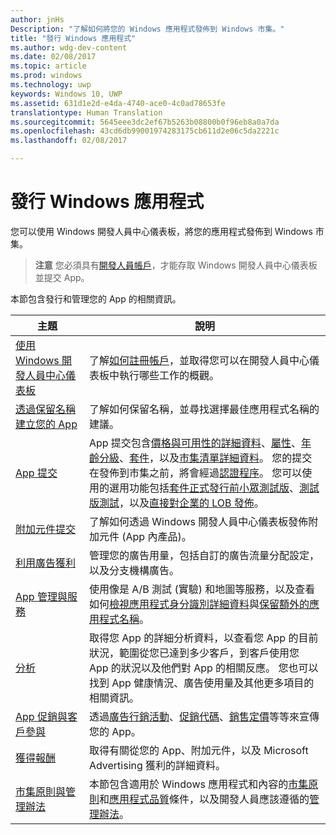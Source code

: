 ```yaml
---
author: jnHs
Description: "了解如何將您的 Windows 應用程式發佈到 Windows 市集。"
title: "發行 Windows 應用程式"
ms.author: wdg-dev-content
ms.date: 02/08/2017
ms.topic: article
ms.prod: windows
ms.technology: uwp
keywords: Windows 10, UWP
ms.assetid: 631d1e2d-e4da-4740-ace0-4c0ad78653fe
translationtype: Human Translation
ms.sourcegitcommit: 5645eee3dc2ef67b5263b08800b0f96eb8a0a7da
ms.openlocfilehash: 43cd6db99001974283175cb611d2e06c5da2221c
ms.lasthandoff: 02/08/2017

---
```


# <a name="publish-windows-apps"></a>發行 Windows 應用程式

您可以使用 Windows 開發人員中心儀表板，將您的應用程式發佈到 Windows 市集。 

> **注意** 您必須具有[開發人員帳戶](http://go.microsoft.com/fwlink/p/?LinkId=615100)，才能存取 Windows 開發人員中心儀表板並提交 App。

本節包含發行和管理您的 App 的相關資訊。

| **主題** | **說明** |
|-----------|-----------------|
| [使用 Windows 開發人員中心儀表板](using-the-windows-dev-center-dashboard.md) | 了解[如何註冊帳戶](opening-a-developer-account.md)，並取得您可以在開發人員中心儀表板中執行哪些工作的概觀。 |
| [透過保留名稱建立您的 App](create-your-app-by-reserving-a-name.md) | 了解如何保留名稱，並尋找選擇最佳應用程式名稱的建議。 |
| [App 提交](app-submissions.md) | App 提交包含[價格與可用性的詳細資料](set-app-pricing-and-availability.md)、[屬性](enter-app-properties.md)、[年齡分級](age-ratings.md)、[套件](upload-app-packages.md)，以及[市集清單詳細資料](create-app-store-listings.md)。 您的提交在發佈到市集之前，將會經過[認證程序](the-app-certification-process.md)。 您可以使用的選用功能包括[套件正式發行前小眾測試版](package-flights.md)、[測試版測試](beta-testing-and-targeted-distribution.md)，以及[直接對企業的 LOB 發佈](distribute-lob-apps-to-enterprises.md)。 |
| [附加元件提交](add-on-submissions.md) | 了解如何透過 Windows 開發人員中心儀表板發佈附加元件 (App 內產品)。 |
| [利用廣告獲利](monetize-with-ads.md) | 管理您的廣告用量，包括自訂的廣告流量分配設定，以及分支機構廣告。 |
| [App 管理與服務](app-management-and-services.md) | 使用像是 A/B 測試 (實驗) 和地圖等服務，以及查看如何[檢視應用程式身分識別詳細資料](view-app-identity-details.md)與[保留額外的應用程式名稱](manage-app-names.md)。 |
| [分析](analytics.md) | 取得您 App 的詳細分析資料，以查看您 App 的目前狀況，範圍從您已達到多少客戶，到客戶使用您 App 的狀況以及他們對 App 的相關反應。 您也可以找到 App 健康情況、廣告使用量及其他更多項目的相關資訊。 |
| [App 促銷與客戶參與](app-promotion-and-customer-engagement.md) | 透過[廣告行銷活動](create-an-ad-campaign-for-your-app.md)、[促銷代碼](generate-promotional-codes.md)、[銷售定價](put-apps-and-add-ons-on-sale.md)等等來宣傳您的 App。 
| [獲得報酬](getting-paid-apps.md) | 取得有關從您的 App、附加元件，以及 Microsoft Advertising 獲利的詳細資料。 |
| [市集原則與管理辦法](https://msdn.microsoft.com/library/windows/apps/dn764939.aspx) | 本節包含適用於 Windows 應用程式和內容的[市集原則](https://msdn.microsoft.com/library/windows/apps/dn764944.aspx)和[應用程式品質](https://msdn.microsoft.com/library/windows/apps/mt652261.aspx)條件，以及開發人員應該遵循的[管理辦法](https://msdn.microsoft.com/library/windows/apps/dn764941.aspx)。 |
 

